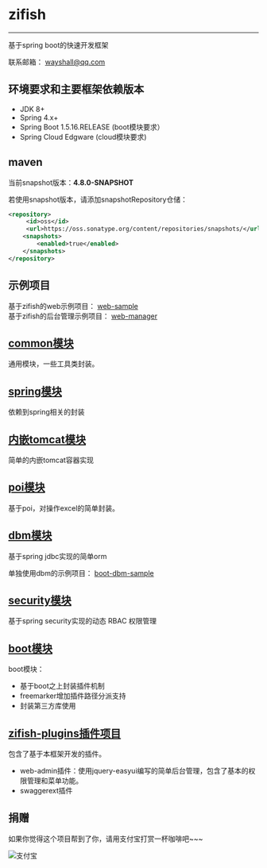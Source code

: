 # zifish
------
基于spring boot的快速开发框架   

联系邮箱：  wayshall@qq.com



## 环境要求和主要框架依赖版本
- JDK 8+
- Spring 4.x+
- Spring Boot 1.5.16.RELEASE (boot模块要求）
- Spring Cloud Edgware (cloud模块要求)

## maven   
当前snapshot版本：**4.8.0-SNAPSHOT**   

若使用snapshot版本，请添加snapshotRepository仓储：   
```xml   
<repository>
     <id>oss</id>
     <url>https://oss.sonatype.org/content/repositories/snapshots/</url>
    <snapshots>
        <enabled>true</enabled>
    </snapshots>
</repository>   
```

## 示例项目   
基于zifish的web示例项目：
[web-sample](https://github.com/wayshall/onetwo-web-sample)  
基于zifish的后台管理示例项目：
[web-manager](https://github.com/wayshall/onetwo-web-manager)   


## [common模块](https://github.com/wayshall/onetwo/tree/master/core/modules/common)
通用模块，一些工具类封装。

## [spring模块](https://github.com/wayshall/onetwo/tree/master/core/modules/spring)
依赖到spring相关的封装


## [内嵌tomcat模块](https://github.com/wayshall/onetwo/tree/master/core/modules/tomcat)
简单的内嵌tomcat容器实现

## [poi模块](https://github.com/wayshall/onetwo/tree/master/core/modules/poi)
基于poi，对操作excel的简单封装。

## [dbm模块](https://github.com/wayshall/dbm)

基于spring jdbc实现的简单orm   

单独使用dbm的示例项目：
[boot-dbm-sample](https://github.com/wayshall/boot-dbm-sample)

## [security模块](https://github.com/wayshall/onetwo/tree/master/core/modules/security)
基于spring security实现的动态 RBAC 权限管理  


## [boot模块](https://github.com/wayshall/onetwo/tree/master/core/modules/boot)
boot模块：
- 基于boot之上封装插件机制
- freemarker增加插件路径分派支持
- 封装第三方库使用
  

## [zifish-plugins插件项目](https://github.com/wayshall/zifish-plugins)
包含了基于本框架开发的插件。
- web-admin插件：使用jquery-easyui编写的简单后台管理，包含了基本的权限管理和菜单功能。
- swaggerext插件


## 捐赠
如果你觉得这个项目帮到了你，请用支付宝打赏一杯咖啡吧~~~   

![支付宝](doc/alipay2.jpg) 
